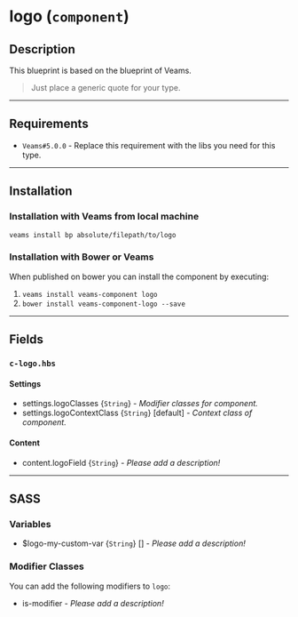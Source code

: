 # logo (`component`)

## Description

This blueprint is based on the blueprint of Veams.

> Just place a generic quote for your type.

-----------

## Requirements
- `Veams#5.0.0` - Replace this requirement with the libs you need for this type.

-----------

## Installation

### Installation with Veams from local machine

`veams install bp absolute/filepath/to/logo`

### Installation with Bower or Veams

When published on bower you can install the component by executing:

1. `veams install veams-component logo`
2. `bower install veams-component-logo --save`

-----------

## Fields

### `c-logo.hbs`

#### Settings
- settings.logoClasses {`String`} - _Modifier classes for component._
- settings.logoContextClass {`String`} [default] - _Context class of component._ 

#### Content
- content.logoField {`String`} - _Please add a description!_

------------

## SASS

### Variables

- $logo-my-custom-var {`String`} [] - _Please add a description!_

### Modifier Classes

You can add the following modifiers to `logo`:
- is-modifier - _Please add a description!_
